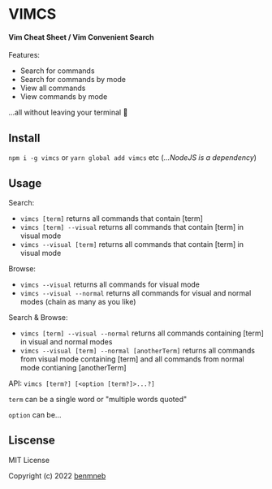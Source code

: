 # VIMCS

#### Vim Cheat Sheet / Vim Convenient Search

Features:
- Search for commands
- Search for commands by mode
- View all commands
- View commands by mode

...all without leaving your terminal 🤯

## Install

`npm i -g vimcs` or `yarn global add vimcs` etc
(_...NodeJS is a dependency_)

## Usage

Search:
- `vimcs [term]` returns all commands that contain [term]
- `vimcs [term] --visual` returns all commands that contain [term] in visual mode
- `vimcs --visual [term]` returns all commands that contain [term] in visual mode

Browse:
- `vimcs --visual` returns all commands for visual mode
- `vimcs --visual --normal` returns all commands for visual and normal modes (chain as many as you like)

Search & Browse:
- `vimcs [term] --visual --normal` returns all commands containing [term] in visual and normal modes
- `vimcs --visual [term] --normal [anotherTerm]` returns all commands from visual mode containing [term] and all commands from normal mode contianing [anotherTerm]

API:
`vimcs [term?] [<option [term?]>...?]`

`term` can be a single word or "multiple words quoted"

`option` can be...

## Liscense

MIT License

Copyright (c) 2022 [benmneb](https://github.com/benmneb)

